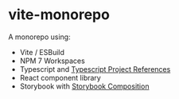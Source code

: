 # vite-monorepo

A monorepo using:

- Vite / ESBuild
- NPM 7 Workspaces
- Typescript and [Typescript Project References](https://www.typescriptlang.org/docs/handbook/project-references.html)
- React component library
- Storybook with [Storybook Composition](https://storybook.js.org/docs/react/workflows/storybook-composition)
